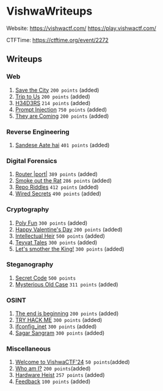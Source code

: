 # VishwaWriteups

Website: https://vishwactf.com/ https://play.vishwactf.com/

CTFTime: https://ctftime.org/event/2272

## Writeups

### Web
1. [Save the City](web/save-the-city.md) `200 points` (added)
2. [Trip to Us](web/trip-to-us.md) `200 points` (added)
3. [H34D3RS](web/h34d3rs.md) `214 points` (added)
4. [Prompt Injection](web/prompt-injection.md) `750 points` (added)
5. [They are Coming](web/they-are-coming.md) `200 points` (added)


### Reverse Engineering
1. [Sandese Aate hai](reverse-engineering/sandese-aate-hai.md) `401 points` (added)


### Digital Forensics
1. [Router |port|](digital-forensics/router-port.md) `389 points` (added)
2. [Smoke out the Rat](digital-forensics/smoke-out-the-rat.md) `286 points` (added)
3. [Repo Riddles](digital-forensics/repo-riddles.md) `412 points` (added)
4. [Wired Secrets](digital-forensics/wired-secrets.md) `490 points` (added)


### Cryptography
1. [Poly Fun](cryptography/poly-fun.md) `300 points` (added)
2. [Happy Valentine's Day](cryptography/happy-valentines-day.md) `200 points` (added)
3. [Intellectual Heir](cryptography/intellectual-heir.md) `500 points` (added)
4. [Teyvat Tales](cryptography/teyvat-tales.md) `300 points` (added)
5. [Let's smother the King!](cryptography/lets-smother-the-king.md) `300 points` (added)


### Steganography
1. [Secret Code](steganography/secret-code.md) `500 points`
2. [Mysterious Old Case](steganography/mysterious-old-case.md) `311 points` (added)

### OSINT
1. [The end is beginning](osint/the-end-is-beginning.md) `200 points` (added)
2. [TRY HACK ME](osint/try-hack-me.md) `300 points` (added)
3. [ifconfig_inet](osint/ifconfig_inet.md) `300 points` (added)
4. [Sagar Sangram](osint/sagar-sangram.md) `300 points` (added)


### Miscellaneous
1. [Welcome to VishwaCTF'24](miscellaneous/welcome-to-vishwactf.md) `50 points`(added)
2. [Who am I?](miscellaneous/who-am-i.md) `200 points`(added)
3. [Hardware Heist](miscellaneous/hardware-heist.md) `257 points` (added)
4. [Feedback](miscellaneous/feedback.md) `100 points` (added)
